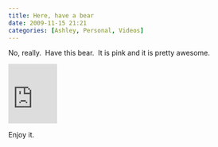 ```yaml
---
title: Here, have a bear
date: 2009-11-15 21:21
categories: [Ashley, Personal, Videos]
---
```

<p>No, really.&nbsp; Have this bear.&nbsp; It is pink and it is pretty awesome.</p> <p><iframe src="https://skydrive.live.com/embed?cid=F443C8FEC5D6FFCE&amp;resid=F443C8FEC5D6FFCE%21224&amp;authkey=AEufcXSwrHWl3xY" width="98" height="120" frameborder="0" scrolling="no"></iframe></p> <p>Enjoy it.</p>
